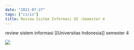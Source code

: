 ```yaml
---
date: "2021-07-27"
tags: ["cs/is"]
title: Review Sistem Informasi UI ~Semester 4
---
```


review sistem informasi [[Universitas Indonesia]] semester 4

![](https://catatankemalasan.files.wordpress.com/2021/11/semester-4-sistem-informasi-ui.png)

